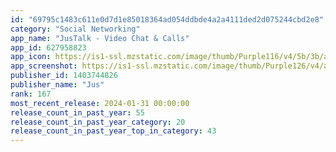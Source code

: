 ```yaml
---
id: "69795c1483c611e0d7d1e85018364ad054ddbde4a2a4111ded2d075244cbd2e8"
category: "Social Networking"
app_name: "JusTalk - Video Chat & Calls"
app_id: 627958823
app_icon: https://is1-ssl.mzstatic.com/image/thumb/Purple116/v4/5b/3b/a9/5b3ba9ef-ee9a-9a62-3672-83af213cc886/AppIcon-0-1x_U007epad-0-0-0-sRGB-0-0-85-220-0.png/1024x1024bb.png
app_screenshot: https://is1-ssl.mzstatic.com/image/thumb/Purple126/v4/a1/45/72/a1457220-beab-a460-ce0c-6f37ef4eb833/pr_source.jpg/1242x2688bb.png
publisher_id: 1403744826
publisher_name: "Jus"
rank: 167
most_recent_release: 2024-01-31 00:00:00
release_count_in_past_year: 55
release_count_in_past_year_category: 20
release_count_in_past_year_top_in_category: 43
---
```

